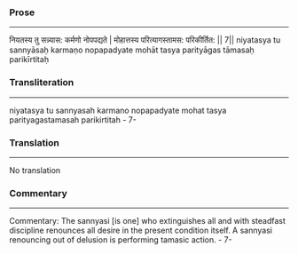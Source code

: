 ### Prose 
 --- 
नियतस्य तु सन्न्यास: कर्मणो नोपपद्यते |
मोहात्तस्य परित्यागस्तामस: परिकीर्तित: || 7||
niyatasya tu sannyāsaḥ karmaṇo nopapadyate
mohāt tasya parityāgas tāmasaḥ parikīrtitaḥ

### Transliteration 
 --- 
niyatasya tu sannyasah karmano nopapadyate mohat tasya parityagastamasah parikirtitah - 7-

### Translation 
 --- 
No translation

### Commentary 
 --- 
Commentary: The sannyasi [is one] who extinguishes all and with steadfast discipline renounces all desire in the present condition itself. A sannyasi renouncing out of delusion is performing tamasic action. - 7-